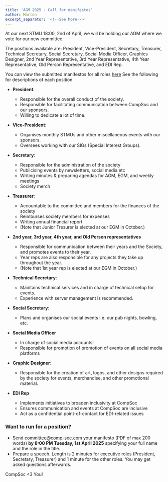 ```yaml
---
title: 'AGM 2025 - Call for manifestos'
author: Marton
excerpt_separator: '<!--See More-->'
---
```


At our next STMU 18:00, 2nd of April, we will be holding our AGM where we vote for our new committee.

The positions available are: President, Vice-President, Secretary, Treasurer, Technical Secretary, Social Secretary, Social Media Officer, Graphics Designer, 2nd Year Representative, 3rd Year Representative, 4th Year Representative, Old Person Representative, and EDI Rep.

You can view the submitted manifestos for all roles [here](https://comp-soc.com/news/2025-02-27-april-agm-manifestos/)
See the following for descriptions of each position.

- **President**:

  - Responsible for the overall conduct of the society.
  - Responsible for facilitating communication between CompSoc and our sponsors.
  - Willing to dedicate a lot of time.

- **Vice-President**:

  - Organises monthly STMUs and other miscellaneous events with our sponsors.
  - Oversees working with our SIGs (Special Interest Groups).

- **Secretary**:

  - Responsible for the administration of the society
  - Publicising events by newsletters, social media etc
  - Writing minutes & preparing agendas for AGM, EGM, and weekly meetings
  - Society merch

- **Treasurer**:

  - Accountable to the committee and members for the finances of the society
  - Reimburses society members for expenses
  - Writing annual financial report
  - (Note that Junior Tresurer is elected at our EGM in October.)

- **2nd year, 3rd year, 4th year, and Old Person representatives**

  - Responsible for communication between their years and the Society, and promotes events to their year.
  - Year reps are also responsible for any projects they take up throughout the year.
  - (Note that 1st year rep is elected at our EGM in October.)

- **Technical Secretary**:

  - Maintains technical services and in charge of technical setup for events.
  - Experience with server management is recommended.

- **Social Secretary**:

  - Plans and organises our social events i.e. our pub nights, bowling, etc.

- **Social Media Officer**

  - In charge of social media accounts!
  - Responsible for promotion of promotion of events on all social media platforms

- **Graphic Designer**:

  - Responsible for the creation of art, logos, and other designs required by the society for events, merchandise, and other promotional material.

- **EDI Rep**
  - Implements initiatives to broaden inclusivity at CompSoc
  - Ensures communication and events at CompSoc are inclusive
  - Act as a confidential point-of-contact for EDI-related issues

### Want to run for a position?

- Send committee@comp-soc.com your manifesto (PDF of max 200 words) **by 8:00 PM Tuesday, 1st April 2025** specifying your full name and the role in the title.
- Prepare a speech. Length is 2 minutes for executive roles (President, Secretary, Treasurer) and 1 minute for the other roles. You may get asked questions afterwards.

CompSoc <3 You!

